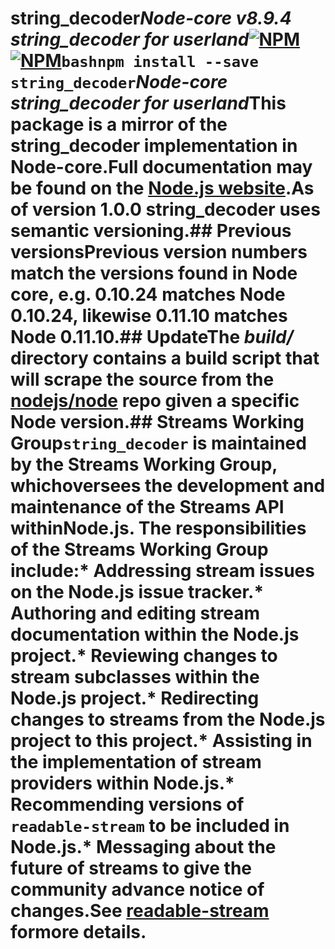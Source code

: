 # string_decoder***Node-core v8.9.4 string_decoder for userland***[![NPM](https://nodei.co/npm/string_decoder.png?downloads=true&downloadRank=true)](https://nodei.co/npm/string_decoder/)[![NPM](https://nodei.co/npm-dl/string_decoder.png?&months=6&height=3)](https://nodei.co/npm/string_decoder/)```bashnpm install --save string_decoder```***Node-core string_decoder for userland***This package is a mirror of the string_decoder implementation in Node-core.Full documentation may be found on the [Node.js website](https://nodejs.org/dist/v8.9.4/docs/api/).As of version 1.0.0 **string_decoder** uses semantic versioning.## Previous versionsPrevious version numbers match the versions found in Node core, e.g. 0.10.24 matches Node 0.10.24, likewise 0.11.10 matches Node 0.11.10.## UpdateThe *build/* directory contains a build script that will scrape the source from the [nodejs/node](https://github.com/nodejs/node) repo given a specific Node version.## Streams Working Group`string_decoder` is maintained by the Streams Working Group, whichoversees the development and maintenance of the Streams API withinNode.js. The responsibilities of the Streams Working Group include:* Addressing stream issues on the Node.js issue tracker.* Authoring and editing stream documentation within the Node.js project.* Reviewing changes to stream subclasses within the Node.js project.* Redirecting changes to streams from the Node.js project to this  project.* Assisting in the implementation of stream providers within Node.js.* Recommending versions of `readable-stream` to be included in Node.js.* Messaging about the future of streams to give the community advance  notice of changes.See [readable-stream](https://github.com/nodejs/readable-stream) formore details.